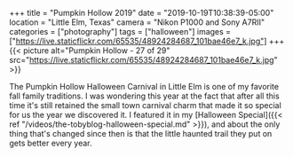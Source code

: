 +++
title = "Pumpkin Hollow 2019"
date = "2019-10-19T10:38:39-05:00"
location = "Little Elm, Texas"
camera = "Nikon P1000 and Sony A7RII"
categories = ["photography"]
tags = ["halloween"]
images = ["https://live.staticflickr.com/65535/48924284687_101bae46e7_k.jpg"]
+++
{{< picture alt="Pumpkin Hollow - 27 of 29" src="https://live.staticflickr.com/65535/48924284687_101bae46e7_k.jpg" >}}
<!--more-->

The Pumpkin Hollow Halloween Carnival in Little Elm is one of my favorite fall family traditions. I was wondering this year at the fact that after all this time it's still retained the small town carnival charm that made it so special for us the year we discovered it. I featured it in my [Halloween Special]({{< ref "/videos/the-tobyblog-halloween-special.md" >}}), and about the only thing that's changed since then is that the little haunted trail they put on gets better every year.

<div id="gallery" style="margin:0px auto;display:none;">
		<img alt="Pumpkin Hollow - 11 of 29" src="https://live.staticflickr.com/65535/48923540648_ebbeb2a841.jpg"
			data-image="https://live.staticflickr.com/65535/48923540648_ba5294733e_k.jpg">
		<img alt="Pumpkin Hollow - 5 of 29" src="https://live.staticflickr.com/65535/48924079756_6a1378e8df.jpg"
			data-image="https://live.staticflickr.com/65535/48924079756_77e4f0aae6_k.jpg">
		<img alt="Pumpkin Hollow - 26 of 29" src="https://live.staticflickr.com/65535/48923562073_982716518e.jpg"
			data-image="https://live.staticflickr.com/65535/48923562073_3c5048dca2_k.jpg">
		<img alt="Pumpkin Hollow - 19 of 29" src="https://live.staticflickr.com/65535/48924281687_eb9726c48a.jpg"
			data-image="https://live.staticflickr.com/65535/48924281687_cded9e026d_k.jpg">
		<img alt="Pumpkin Hollow - 17 of 29" src="https://live.staticflickr.com/65535/48924072741_e780a6c8a7.jpg"
			data-image="https://live.staticflickr.com/65535/48924072741_1536adbb66_k.jpg">
		<img alt="Pumpkin Hollow - 15 of 29" src="https://live.staticflickr.com/65535/48923556733_d9c6fb202d.jpg"
			data-image="https://live.staticflickr.com/65535/48923556733_542eae4c2f_k.jpg">
		<img alt="Pumpkin Hollow - 23 of 29" src="https://live.staticflickr.com/65535/48923530168_2f83d586c5.jpg"
			data-image="https://live.staticflickr.com/65535/48923530168_99d6f52119_k.jpg">
		<img alt="Pumpkin Hollow - 2 of 9" src="https://live.staticflickr.com/65535/48923465413_b229989aa5.jpg"
			data-image="https://live.staticflickr.com/65535/48923465413_960df529c9_k.jpg">
		<img alt="Pumpkin Hollow - 7 of 9" src="https://live.staticflickr.com/65535/48923466723_649f6f2ed8.jpg"
			data-image="https://live.staticflickr.com/65535/48923466723_70e2d47ace_k.jpg">
		<img alt="Pumpkin Hollow - 5 of 9" src="https://live.staticflickr.com/65535/48923999536_cf48364fd0.jpg"
			data-image="https://live.staticflickr.com/65535/48923999536_f67ba6dc13_k.jpg">
		<img alt="Pumpkin Hollow - 1 of 29" src="https://live.staticflickr.com/65535/48923533278_9cb1ebbb52.jpg"
			data-image="https://live.staticflickr.com/65535/48923533278_a24f15873a_k.jpg">
		<img alt="Pumpkin Hollow - 21 of 29" src="https://live.staticflickr.com/65535/48923547988_9d5f99fe5e.jpg"
			data-image="https://live.staticflickr.com/65535/48923547988_43f871f260_k.jpg">
		<img alt="Pumpkin Hollow - 6 of 9" src="https://live.staticflickr.com/65535/48924000371_fd1550fe59.jpg"
			data-image="https://live.staticflickr.com/65535/48924000371_6c243c07dc_k.jpg">
		<img alt="Pumpkin Hollow - 24 of 29" src="https://live.staticflickr.com/65535/48923542363_7817637b92.jpg"
			data-image="https://live.staticflickr.com/65535/48923542363_83a129500c_k.jpg">
		<img alt="Pumpkin Hollow - 14 of 29" src="https://live.staticflickr.com/65535/48924078331_c34eff1588.jpg"
			data-image="https://live.staticflickr.com/65535/48924078331_840c6cfe0d_k.jpg">
		<img alt="Pumpkin Hollow - 18 of 29" src="https://live.staticflickr.com/65535/48923559803_23d1f87d53.jpg"
			data-image="https://live.staticflickr.com/65535/48923559803_1da6d94cc3_k.jpg">
		<img alt="Pumpkin Hollow - 22 of 29" src="https://live.staticflickr.com/65535/48923536988_b8c7e554c9.jpg"
			data-image="https://live.staticflickr.com/65535/48923536988_88646f80cb_k.jpg">
		<img alt="Pumpkin Hollow - 27 of 29" src="https://live.staticflickr.com/65535/48924284687_f47cf0f006.jpg"
			data-image="https://live.staticflickr.com/65535/48924284687_101bae46e7_k.jpg">
		<img alt="Pumpkin Hollow - 28 of 29" src="https://live.staticflickr.com/65535/48923535888_ebba60f384.jpg"
			data-image="https://live.staticflickr.com/65535/48923535888_504bf2bde4_k.jpg">
		<img alt="Pumpkin Hollow - 8 of 9" src="https://live.staticflickr.com/65535/48923998166_eb933d0edd.jpg"
			data-image="https://live.staticflickr.com/65535/48923998166_c4e0ea7911_k.jpg">
		<img alt="Pumpkin Hollow - 16 of 29" src="https://live.staticflickr.com/65535/48923531183_4af5dfaf20.jpg"
			data-image="https://live.staticflickr.com/65535/48923531183_f95b52d6f0_k.jpg">
		<img alt="Pumpkin Hollow - 1 of 9" src="https://live.staticflickr.com/65535/48923466363_409bccca66.jpg"
			data-image="https://live.staticflickr.com/65535/48923466363_74c06b3550_k.jpg">
		<img alt="Pumpkin Hollow - 3 of 29" src="https://live.staticflickr.com/65535/48924287552_c4c8edf0df.jpg"
			data-image="https://live.staticflickr.com/65535/48924287552_e2e92d83ac_k.jpg">
		<img alt="Pumpkin Hollow - 20 of 29" src="https://live.staticflickr.com/65535/48924090716_33910a0271.jpg"
			data-image="https://live.staticflickr.com/65535/48924090716_69330a7929_k.jpg">
		<img alt="Pumpkin Hollow - 4 of 9" src="https://live.staticflickr.com/65535/48923465768_7765bc752e.jpg"
			data-image="https://live.staticflickr.com/65535/48923465768_1aa9679efa_k.jpg">
		<img alt="Pumpkin Hollow - 13 of 29" src="https://live.staticflickr.com/65535/48924097431_b20227517e.jpg"
			data-image="https://live.staticflickr.com/65535/48924097431_1055cfe59a_k.jpg">
		<img alt="Pumpkin Hollow - 25 of 29" src="https://live.staticflickr.com/65535/48923534768_7e4da9ce96.jpg"
			data-image="https://live.staticflickr.com/65535/48923534768_fa04521332_k.jpg">
		<img alt="Pumpkin Hollow - 4 of 29" src="https://live.staticflickr.com/65535/48924089391_8cb01bd757.jpg"
			data-image="https://live.staticflickr.com/65535/48924089391_e9b3a5d5f6_k.jpg">
		<img alt="Pumpkin Hollow - 3 of 9" src="https://live.staticflickr.com/65535/48924198007_fd4b6459c9.jpg"
			data-image="https://live.staticflickr.com/65535/48924198007_d62e78c191_k.jpg">
</div>
